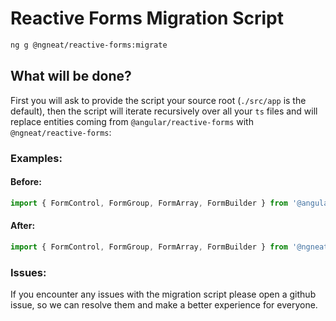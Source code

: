 # Reactive Forms Migration Script

```sh
ng g @ngneat/reactive-forms:migrate
```

## What will be done?

First you will ask to provide the script your source root (`./src/app` is the default), then the script will iterate recursively over all your `ts` files and will replace entities coming from `@angular/reactive-forms` with `@ngneat/reactive-forms`:

### Examples:

#### Before:

```typescript
import { FormControl, FormGroup, FormArray, FormBuilder } from '@angular/forms';
```

#### After:

```typescript
import { FormControl, FormGroup, FormArray, FormBuilder } from '@ngneat/reactive-forms';
```

### Issues:

If you encounter any issues with the migration script please open a github issue, so we can resolve them and make a better experience for everyone.
